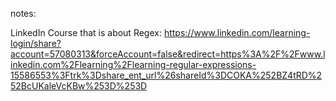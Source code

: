 notes:

LinkedIn Course that is about Regex:
https://www.linkedin.com/learning-login/share?account=57080313&forceAccount=false&redirect=https%3A%2F%2Fwww.linkedin.com%2Flearning%2Flearning-regular-expressions-15586553%3Ftrk%3Dshare_ent_url%26shareId%3DCOKA%252BZ4tRD%252BcUKaleVcKBw%253D%253D

